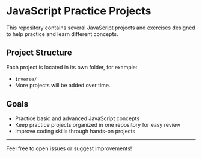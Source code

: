 # JavaScript Practice Projects

This repository contains several JavaScript projects and exercises designed to help practice and learn different concepts.

## Project Structure

Each project is located in its own folder, for example:

- `inverse/` 
- More projects will be added over time.

## Goals

- Practice basic and advanced JavaScript concepts
- Keep practice projects organized in one repository for easy review
- Improve coding skills through hands-on projects

---

Feel free to open issues or suggest improvements!
